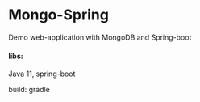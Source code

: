 # Mongo-Spring

Demo web-application with MongoDB and Spring-boot

#### libs:

Java 11, spring-boot

build: gradle